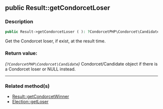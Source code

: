 ## public Result::getCondorcetLoser

### Description    

```php
public Result->getCondorcetLoser ( ): ?CondorcetPHP\Condorcet\Candidate
```

Get the Condorcet loser, if exist, at the result time.
    

### Return value:   

*(```?CondorcetPHP\Condorcet\Candidate```)* Condorcet/Candidate object if there is a Condorcet loser or NULL instead.


---------------------------------------

### Related method(s)      

* [Result::getCondorcetWinner](../Result%20Class/public%20Result--getCondorcetWinner.md)    
* [Election::getLoser](../Election%20Class/public%20Election--getLoser.md)    
